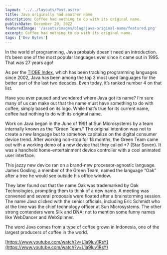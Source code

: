 ```yaml
---
layout: '../../layouts/Post.astro'
title: Java originally had another name
description: Coffee had nothing to do with its original name.
publishDate: December 29, 2022
featuredImage: '/assets/images/blog/java-original-name/featured.png'
excerpt: Coffee had nothing to do with its original name.
tags: ['Dev Bytes']
---
```


In the world of programming, Java probably doesn’t need an introduction. It’s been one of the most popular languages ever since it came out in 1995. That was 27 years ago!

As per the [TIOBE Index](https://www.tiobe.com/tiobe-index/), which has been tracking programming languages since 2002, Java has been among the top 3 most used languages for the better part of the last two decades. Even today, it’s ranked number 4 on that list.

Have you ever paused and wondered where Java got its name? I’m sure many of us can make out that the name must have something to do with coffee, simply based on its logo. While that’s true for its current name, coffee had nothing to do with its original name.

Work on Java began in the June of 1991 at Sun Microsystems by a team internally known as the “Green Team.” The original intention was not to create a new language but to somehow capitalize on the digital consumer device trend. After working non-stop for 18 months, the Green Team came out with a working demo of a new device that they called *7 (Star Seven). It was a handheld home-entertainment device controller with a cool animated user interface.

This jazzy new device ran on a brand-new processor-agnostic language. James Gosling, a member of the Green Team, named the language “Oak” after a tree he would see outside his office window.

They later found out that the name Oak was trademarked by Oak Technologies, prompting them to think of a new name. A meeting was convened and several proposals were floated after a brainstorming session. The name Java clicked with the senior officials, including Eric Schmidt who at the time was the chief technology officer at Sun Microsystems. The other strong contenders were Silk and DNA; not to mention some funny names like WebDancer and WebSpinner.

The word Java comes from a type of coffee grown in Indonesia, one of the largest producers of coffee in the world.

[https://www.youtube.com/watch?v=L1a9luv1RsY](https://www.youtube.com/watch?v=L1a9luv1RsY)